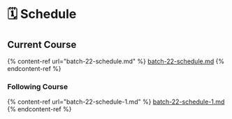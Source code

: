 # 🗓 Schedule

## Current Course

{% content-ref url="batch-22-schedule.md" %}
[batch-22-schedule.md](batch-22-schedule.md)
{% endcontent-ref %}

### Following Course

{% content-ref url="batch-22-schedule-1.md" %}
[batch-22-schedule-1.md](batch-22-schedule-1.md)
{% endcontent-ref %}
